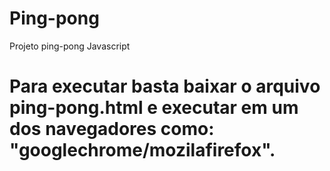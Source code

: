 # Ping-pong
Projeto ping-pong Javascript

# Para executar basta baixar o arquivo ping-pong.html e executar em um dos navegadores como: "googlechrome/mozilafirefox".

